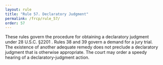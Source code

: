 ```yaml
---
layout: rule
title: "Rule 57. Declaratory Judgment"
permalink: /frcp/rule_57/
order: 57
---
```


These rules govern the procedure for obtaining a declaratory judgment under 28 U.S.C. §2201 . Rules 38 and 39 govern a demand for a jury trial. The existence of another adequate remedy does not preclude a declaratory judgment that is otherwise appropriate. The court may order a speedy hearing of a declaratory-judgment action.